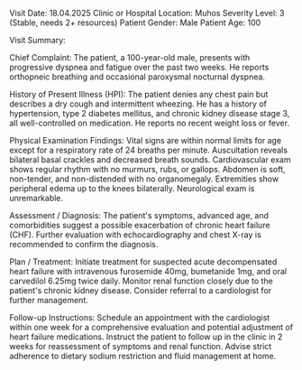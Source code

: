 Visit Date: 18.04.2025
Clinic or Hospital Location: Muhos
Severity Level: 3 (Stable, needs 2+ resources)
Patient Gender: Male
Patient Age: 100

Visit Summary:

Chief Complaint: The patient, a 100-year-old male, presents with progressive dyspnea and fatigue over the past two weeks. He reports orthopneic breathing and occasional paroxysmal nocturnal dyspnea.

History of Present Illness (HPI): The patient denies any chest pain but describes a dry cough and intermittent wheezing. He has a history of hypertension, type 2 diabetes mellitus, and chronic kidney disease stage 3, all well-controlled on medication. He reports no recent weight loss or fever.

Physical Examination Findings: Vital signs are within normal limits for age except for a respiratory rate of 24 breaths per minute. Auscultation reveals bilateral basal crackles and decreased breath sounds. Cardiovascular exam shows regular rhythm with no murmurs, rubs, or gallops. Abdomen is soft, non-tender, and non-distended with no organomegaly. Extremities show peripheral edema up to the knees bilaterally. Neurological exam is unremarkable.

Assessment / Diagnosis: The patient's symptoms, advanced age, and comorbidities suggest a possible exacerbation of chronic heart failure (CHF). Further evaluation with echocardiography and chest X-ray is recommended to confirm the diagnosis.

Plan / Treatment: Initiate treatment for suspected acute decompensated heart failure with intravenous furosemide 40mg, bumetanide 1mg, and oral carvedilol 6.25mg twice daily. Monitor renal function closely due to the patient's chronic kidney disease. Consider referral to a cardiologist for further management.

Follow-up Instructions: Schedule an appointment with the cardiologist within one week for a comprehensive evaluation and potential adjustment of heart failure medications. Instruct the patient to follow up in the clinic in 2 weeks for reassessment of symptoms and renal function. Advise strict adherence to dietary sodium restriction and fluid management at home.